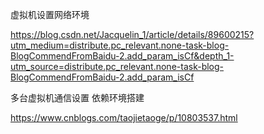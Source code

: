 虚拟机设置网络环境

https://blog.csdn.net/Jacquelin_1/article/details/89600215?utm_medium=distribute.pc_relevant.none-task-blog-BlogCommendFromBaidu-2.add_param_isCf&depth_1-utm_source=distribute.pc_relevant.none-task-blog-BlogCommendFromBaidu-2.add_param_isCf

多台虚拟机通信设置  依赖环境搭建

https://www.cnblogs.com/taojietaoge/p/10803537.html


